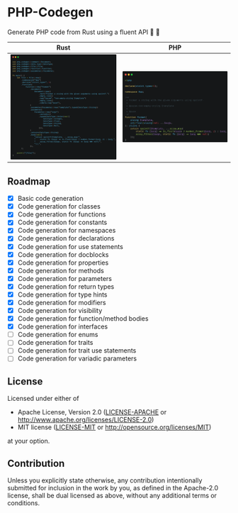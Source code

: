 # PHP-Codegen

Generate PHP code from Rust using a fluent API 🐘 🦀

 Rust                                           | PHP
:----------------------------------------------:|:----------------------------------------------:
[![](screenshots/rust.png)](examples/simple.rs) | [![](screenshots/php.png)](examples/simple.php)

## Roadmap

- [x] Basic code generation
- [x] Code generation for classes
- [x] Code generation for functions
- [x] Code generation for constants
- [x] Code generation for namespaces
- [x] Code generation for declarations
- [x] Code generation for use statements
- [x] Code generation for docblocks
- [x] Code generation for properties
- [x] Code generation for methods
- [x] Code generation for parameters
- [x] Code generation for return types
- [x] Code generation for type hints
- [x] Code generation for modifiers
- [x] Code generation for visibility
- [x] Code generation for function/method bodies
- [x] Code generation for interfaces
- [ ] Code generation for enums
- [ ] Code generation for traits
- [ ] Code generation for trait use statements
- [ ] Code generation for variadic parameters

## License

Licensed under either of

 * Apache License, Version 2.0
   ([LICENSE-APACHE](LICENSE-APACHE) or http://www.apache.org/licenses/LICENSE-2.0)
 * MIT license
   ([LICENSE-MIT](LICENSE-MIT) or http://opensource.org/licenses/MIT)

at your option.

## Contribution

Unless you explicitly state otherwise, any contribution intentionally submitted
for inclusion in the work by you, as defined in the Apache-2.0 license, shall be
dual licensed as above, without any additional terms or conditions.
